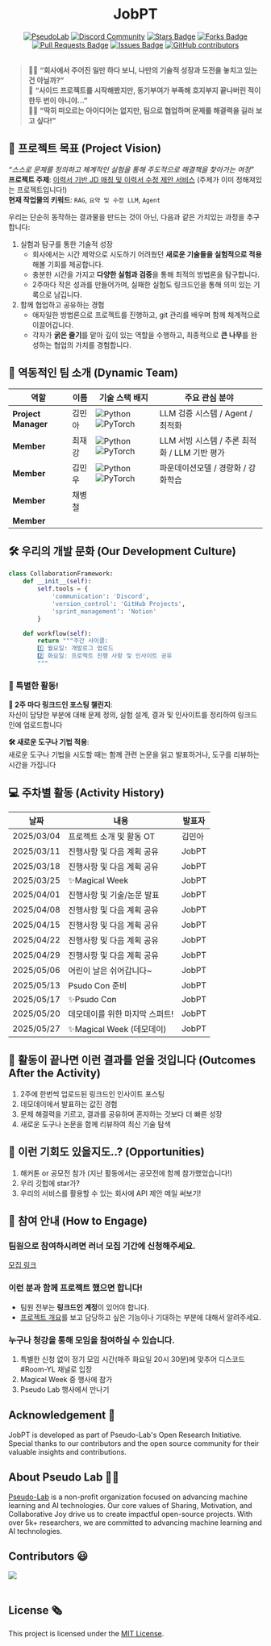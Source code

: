 <h1 align="center"> JobPT </h1>

<div align="center">
<a href="https://pseudo-lab.com"><img src="https://img.shields.io/badge/PseudoLab-S10-3776AB" alt="PseudoLab"/></a>
<a href="https://discord.gg/EPurkHVtp2"><img src="https://img.shields.io/badge/Discord-BF40BF" alt="Discord Community"/></a>
<a href="https://github.com/Pseudo-Lab/JobPT/stargazers"><img src="https://img.shields.io/github/stars/Pseudo-Lab/JobPT" alt="Stars Badge"/></a>
<a href="https://github.com/Pseudo-Lab/JobPT/network/members"><img src="https://img.shields.io/github/forks/Pseudo-Lab/JobPT" alt="Forks Badge"/></a>
<a href="https://github.com/Pseudo-Lab/JobPT/ppulls"><img src="https://img.shields.io/github/issues-pr/Pseudo-Lab/JobPT" alt="Pull Requests Badge"/></a>
<a href="https://github.com/Pseudo-Lab/JobPT/issues"><img src="https://img.shields.io/github/issues/Pseudo-Lab/JobPT" alt="Issues Badge"/></a>
<a href="https://github.com/Pseudo-Lab/JobPT/graphs/contributors"><img alt="GitHub contributors" src="https://img.shields.io/github/contributors/Pseudo-Lab/JobPT?color=2b9348"></a>

</div>
<br>

<!-- sheilds: https://shields.io/ -->
<!-- hits badge: https://hits.seeyoufarm.com/ -->

> 🙋‍♂️ **“회사에서 주어진 일만 하다 보니, 나만의 기술적 성장과 도전을 놓치고 있는 건 아닐까?”**  
> 🤔 **“사이드 프로젝트를 시작해봤지만, 동기부여가 부족해 흐지부지 끝나버린 적이 한두 번이 아니야…”**  
> 🙋‍♀️ **“딱히 떠오르는 아이디어는 없지만, 팀으로 협업하며 문제를 해결력을 길러 보고 싶다!”**

## 🌟 프로젝트 목표 (Project Vision)

_“스스로 문제를 정의하고 체계적인 실험을 통해 주도적으로 해결책을 찾아가는 여정”_  
**프로젝트 주제**: [이력서 기반 JD 매칭 및 이력서 수정 제안 서비스](https://github.com/workdd/JobPT) (주제가 이미 정해져있는 프로젝트입니다!) <br> **현재 작업물의 키워드**: `RAG`, `요약 및 수정 LLM`, `Agent`

우리는 단순히 동작하는 결과물을 만드는 것이 아닌, 다음과 같은 가치있는 과정을 추구합니다:

1. 실험과 탐구를 통한 기술적 성장
    - 회사에서는 시간 제약으로 시도하기 어려웠던 **새로운 기술들을 실험적으로 적용**해볼 기회를 제공합니다.
    - 충분한 시간을 가지고 **다양한 실험과 검증**을 통해 최적의 방법론을 탐구합니다.
    - 2주마다 작은 성과를 만들어가며, 실패한 실험도 링크드인을 통해 의미 있는 기록으로 남깁니다.
2. 함께 협업하고 공유하는 경험
    - 애자일한 방법론으로 프로젝트를 진행하고, git 관리를 배우며 함께 체계적으로 이끌어갑니다.
    - 각자가 **굵은 줄기**를 맡아 깊이 있는 역할을 수행하고, 최종적으로 **큰 나무**를 완성하는 협업의 가치를 경험합니다.

## 🧑 역동적인 팀 소개 (Dynamic Team)

| 역할 | 이름 | 기술 스택 배지 | 주요 관심 분야 |
| --- | --- | --- | --- |
| **Project Manager** | 김민아 | ![Python](https://img.shields.io/badge/Python-Expert-3776AB) ![PyTorch](https://img.shields.io/badge/PyTorch-EE4C2C) | LLM 검증 시스템 / Agent / 최적화 |
| **Member** | 최재강 | ![Python](https://img.shields.io/badge/Python-Expert-3776AB) ![PyTorch](https://img.shields.io/badge/PyTorch-EE4C2C) | LLM 서빙 시스템 / 추론 최적화 / LLM 기반 평가 |
| **Member** | 김민우 | ![Python](https://img.shields.io/badge/Python-Expert-3776AB) ![PyTorch](https://img.shields.io/badge/PyTorch-EE4C2C) | 파운데이션모델 / 경량화 / 강화학습 |
| **Member** | 채병철 |  |  |
| **Member** |  |  |  |

## 🛠️ 우리의 개발 문화 (Our Development Culture)

```python
class CollaborationFramework:
    def __init__(self):
        self.tools = {
            'communication': 'Discord',
            'version_control': 'GitHub Projects',
            'sprint_management': 'Notion'
        }

    def workflow(self):
        return """주간 사이클:
        1️⃣ 월요일: 개발로그 업로드
        2️⃣ 화요일: 프로젝트 진행 사항 및 인사이트 공유
        """
```

### 🌈 특별한 활동!

**📢 2주 마다 링크드인 포스팅 챌린지**: <br>자신이 담당한 부분에 대해 문제 정의, 실험 설계, 결과 및 인사이트를 정리하여 링크드인에 업로드합니다

**🛠️ 새로운 도구나 기법 적용**: <br>새로운 도구나 기법을 시도할 때는 함께 관련 논문을 읽고 발표하거나, 도구를 리뷰하는 시간을 가집니다

## 💻 주차별 활동 (Activity History)

| 날짜       | 내용                           | 발표자 |
| ---------- | ------------------------------ | ------ |
| 2025/03/04 | 프로젝트 소개 및 활동 OT       | 김민아 |
| 2025/03/11 | 진행사항 및 다음 계획 공유     | JobPT  |
| 2025/03/18 | 진행사항 및 다음 계획 공유     | JobPT  |
| 2025/03/25 | ✨Magical Week                 | JobPT  |
| 2025/04/01 | 진행사항 및 기술/논문 발표     | JobPT  |
| 2025/04/08 | 진행사항 및 다음 계획 공유     | JobPT  |
| 2025/04/15 | 진행사항 및 다음 계획 공유     | JobPT  |
| 2025/04/22 | 진행사항 및 다음 계획 공유     | JobPT  |
| 2025/04/29 | 진행사항 및 다음 계획 공유     | JobPT  |
| 2025/05/06 | 어린이 날은 쉬어갑니다~        | JobPT  |
| 2025/05/13 | Psudo Con 준비                 | JobPT  |
| 2025/05/17 | ✨Psudo Con                    | JobPT  |
| 2025/05/20 | 데모데이를 위한 마지막 스퍼트! | JobPT  |
| 2025/05/27 | ✨Magical Week (데모데이)      | JobPT  |

## 🎯 활동이 끝나면 이런 결과를 얻을 것입니다 (Outcomes After the Activity)

1. 2주에 한번씩 업로드된 링크드인 인사이트 포스팅
2. 데모데이에서 발표하는 값진 경험
3. 문제 해결력을 기르고, 결과를 공유하며 혼자하는 것보다 더 빠른 성장
4. 새로운 도구나 논문을 함께 리뷰하여 최신 기술 탐색

## 🌟 이런 기회도 있을지도..? (Opportunities)

1. 해커톤 or 공모전 참가 (지난 활동에서는 공모전에 함께 참가했었습니다!)
2. 우리 깃헙에 star가?
3. 우리의 서비스를 활용할 수 있는 회사에 API 제안 메일 써보기!

## 🌱 참여 안내 (How to Engage)

### 팀원으로 참여하시려면 러너 모집 기간에 신청해주세요.

[모집 링크](https://pseudo-lab.com/chanrankim/19c963ffa3ee81a2bcacebc7ef2c30d7)

### 이런 분과 함께 프로젝트 했으면 합니다!

-   팀원 전부는 **링크드인 계정**이 있어야 합니다.
-   [프로젝트 개요](https://github.com/workdd/JobPT)를 보고 담당하고 싶은 기능이나 기대하는 부분에 대해서 알려주세요.

### 누구나 청강을 통해 모임을 참여하실 수 있습니다.

1. 특별한 신청 없이 정기 모임 시간(매주 화요일 20시 30분)에 맞추어 디스코드 #Room-YL 채널로 입장
2. Magical Week 중 행사에 참가
3. Pseudo Lab 행사에서 만나기

## Acknowledgement 🙏

JobPT is developed as part of Pseudo-Lab's Open Research Initiative. Special thanks to our contributors and the open source community for their valuable insights and contributions.

## About Pseudo Lab 👋🏼</h2>

[Pseudo-Lab](https://pseudo-lab.com/) is a non-profit organization focused on advancing machine learning and AI technologies. Our core values of Sharing, Motivation, and Collaborative Joy drive us to create impactful open-source projects. With over 5k+ researchers, we are committed to advancing machine learning and AI technologies.

<h2>Contributors 😃</h2>
<a href="https://github.com/Pseudo-Lab/JobPT/graphs/contributors">
  <img src="https://contrib.rocks/image?repo=Pseudo-Lab/JobPT" />
</a>
<br><br>

<h2>License 🗞</h2>

This project is licensed under the [MIT License](https://opensource.org/licenses/MIT).

